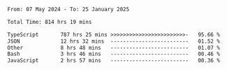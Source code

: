 
<!--START_SECTION:waka-->

```txt
From: 07 May 2024 - To: 25 January 2025

Total Time: 814 hrs 19 mins

TypeScript       787 hrs 25 mins >>>>>>>>>>>>>>>>>>>>>>>>-   95.66 %
JSON             12 hrs 32 mins  -------------------------   01.52 %
Other            8 hrs 48 mins   -------------------------   01.07 %
Bash             3 hrs 46 mins   -------------------------   00.46 %
JavaScript       2 hrs 57 mins   -------------------------   00.36 %
```

<!--END_SECTION:waka-->

<!--

### Hi there 👋
**Iam-cesar/Iam-cesar** is a ✨ _special_ ✨ repository because its `README.md` (this file) appears on your GitHub profile.

Here are some ideas to get you started:

- 🔭 I’m currently working on ...
- 🌱 I’m currently learning ...
- 👯 I’m looking to collaborate on ...
- 🤔 I’m looking for help with ...
- 💬 Ask me about ...
- 📫 How to reach me: ...
- 😄 Pronouns: ...
- ⚡ Fun fact: ...
-->
